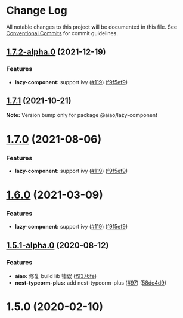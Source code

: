 # Change Log

All notable changes to this project will be documented in this file.
See [Conventional Commits](https://conventionalcommits.org) for commit guidelines.

## [1.7.2-alpha.0](https://github.com/aiao-io/aiao/compare/@aiao/lazy-component@1.5.1-alpha.0...@aiao/lazy-component@1.7.2-alpha.0) (2021-12-19)

### Features

- **lazy-component:** support ivy ([#119](https://github.com/aiao-io/aiao/issues/119)) ([f9f5ef9](https://github.com/aiao-io/aiao/commit/f9f5ef94494aab36bd2f27e9f34ef5d0d35d4908))

## [1.7.1](https://github.com/aiao-io/aiao/compare/@aiao/lazy-component@1.6.0...@aiao/lazy-component@1.7.1) (2021-10-21)

**Note:** Version bump only for package @aiao/lazy-component

# [1.7.0](https://github.com/aiao-io/aiao/compare/@aiao/lazy-component@1.5.1-alpha.0...@aiao/lazy-component@1.7.0) (2021-08-06)

### Features

- **lazy-component:** support ivy ([#119](https://github.com/aiao-io/aiao/issues/119)) ([f9f5ef9](https://github.com/aiao-io/aiao/commit/f9f5ef94494aab36bd2f27e9f34ef5d0d35d4908))

# [1.6.0](https://github.com/aiao-io/aiao/compare/@aiao/lazy-component@1.5.1-alpha.0...@aiao/lazy-component@1.6.0) (2021-03-09)

### Features

- **lazy-component:** support ivy ([#119](https://github.com/aiao-io/aiao/issues/119)) ([f9f5ef9](https://github.com/aiao-io/aiao/commit/f9f5ef94494aab36bd2f27e9f34ef5d0d35d4908))

## [1.5.1-alpha.0](https://github.com/aiao-io/aiao/compare/@aiao/lazy-component@1.5.0...@aiao/lazy-component@1.5.1-alpha.0) (2020-08-12)

### Features

- **aiao:** 修复 build lib 错误 ([f9376fe](https://github.com/aiao-io/aiao/commit/f9376fe1a4823cf18965187a50bc8eaad16eadfd))
- **nest-typeorm-plus:** add nest-typeorm-plus ([#97](https://github.com/aiao-io/aiao/issues/97)) ([58de4d9](https://github.com/aiao-io/aiao/commit/58de4d9f6595824d86f59d4018ea4065c84f58fa))

# 1.5.0 (2020-02-10)

